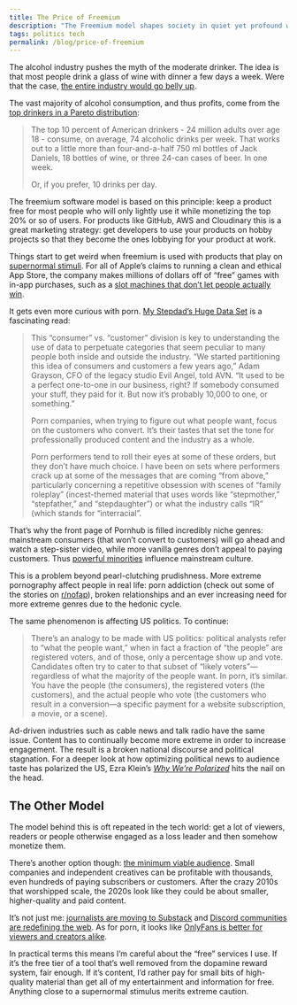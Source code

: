 ```yaml
---
title: The Price of Freemium
description: "The Freemium model shapes society in quiet yet profound ways. We should use extreme caution when using “free” products."
tags: politics tech
permalink: /blog/price-of-freemium
---
```



The alcohol industry pushes the myth of the moderate drinker. The idea is that most people drink a glass of wine with dinner a few days a week. Were that the case, [the entire industry would go belly up](https://www.economist.com/graphic-detail/2019/10/19/alcohol-firms-promote-moderate-drinking-but-it-would-ruin-them). 

The vast majority of alcohol consumption, and thus profits, come from the [top drinkers in a Pareto distribution](https://www.washingtonpost.com/news/wonk/wp/2014/09/25/think-you-drink-a-lot-this-chart-will-tell-you/):  

> The top 10 percent of American drinkers - 24 million adults over age 18 - consume, on average, 74 alcoholic drinks per week. That works out to a little more than four-and-a-half 750 ml bottles of Jack Daniels, 18 bottles of wine, or three 24-can cases of beer. In one week.
>
> Or, if you prefer, 10 drinks per day.

The freemium software model is based on this principle: keep a product free for most people who will only lightly use it while monetizing the top 20% or so of users. For products like GitHub, AWS and Cloudinary this is a great marketing strategy: get developers to use your products on hobby projects so that they become the ones lobbying for your product at work. 

Things start to get weird when freemium is used with products that play on [supernormal stimuli](https://en.wikipedia.org/wiki/Supernormal_stimulus). For all of Apple’s claims to running a clean and ethical App Store, the company makes millions of dollars off of “free” games with in-app purchases, such as a [slot machines that don’t let people actually win](https://mjtsai.com/blog/2020/09/14/big-fish-casino/).

It gets even more curious with porn. [My Stepdad’s Huge Data Set](https://logicmag.io/play/my-stepdad's-huge-data-set/) is a fascinating read:

> This “consumer” vs. “customer” division is key to understanding the use of data to perpetuate categories that seem peculiar to many people both inside and outside the industry. “We started partitioning this idea of consumers and customers a few years ago,” Adam Grayson, CFO of the legacy studio Evil Angel, told AVN. “It used to be a perfect one-to-one in our business, right? If somebody consumed your stuff, they paid for it. But now it’s probably 10,000 to one, or something.”
>
> Porn companies, when trying to figure out what people want, focus on the customers who convert. It’s their tastes that set the tone for professionally produced content and the industry as a whole.
 >
 > Porn performers tend to roll their eyes at some of these orders, but they don’t have much choice. I have been on sets where performers crack up at some of the messages that are coming “from above,” particularly concerning a repetitive obsession with scenes of “family roleplay” (incest-themed material that uses words like “stepmother,” “stepfather,” and “stepdaughter”) or what the industry calls “IR” (which stands for “interracial”.    

That’s why the front page of Pornhub is filled incredibly niche genres: mainstream consumers (that won’t convert to customers) will go ahead and watch a step-sister video, while more vanilla genres don’t appeal to paying customers. Thus [powerful minorities](https://medium.com/incerto/the-most-intolerant-wins-the-dictatorship-of-the-small-minority-3f1f83ce4e15#.z5ry4bucq) influence mainstream culture. 

This is a problem beyond pearl-clutching prudishness. More extreme pornography affect people in real life: porn addiction (check out some of the stories on [r/nofap](https://www.reddit.com/r/NoFap/)), broken relationships and an ever increasing need for more extreme genres due to the hedonic cycle. 

The same phenomenon is affecting US politics. To continue: 

> There’s an analogy to be made with US politics: political analysts refer to “what the people want,” when in fact a fraction of “the people” are registered voters, and of those, only a percentage show up and vote. Candidates often try to cater to that subset of “likely voters”— regardless of what the majority of the people want. In porn, it’s similar. You have the people (the consumers), the registered voters (the customers), and the actual people who vote (the customers who result in a conversion—a specific payment for a website subscription, a movie, or a scene).

Ad-driven industries such as cable news and talk radio have the same issue. Content has to continually become more extreme in order to increase engagement. The result is a broken national discourse and political stagnation. For a deeper look at how optimizing political news to audience taste has polarized the US, Ezra Klein’s [*Why We’re Polarized*](https://www.vox.com/2020/1/28/21077888/why-were-polarized-media-book-ezra-news) hits the nail on the head. 


## The Other Model 

The model behind this is oft repeated in the tech world: get a lot of viewers, readers or people otherwise engaged as a loss leader and then somehow monetize them.

There’s another option though: [the minimum viable audience](https://seths.blog/2017/07/in-search-of-the-minimum-viable-audience/). Small companies and independent creatives can be profitable with thousands, even hundreds of paying subscribers or customers. After the crazy 2010s that worshipped scale, the 2020s look like they could be about smaller, higher-quality and paid content. 

It’s not just me: [journalists are moving to Substack](https://www.npr.org/2020/12/02/941020719/tired-of-the-social-media-rat-race-journalists-move-to-writing-substack-newslett) and [Discord communities are redefining the web](https://www.protocol.com/discord). As for porn, it looks like [OnlyFans is better for viewers and creators alike](https://www.youtube.com/watch?v=nsK_6VSmlMI).

In practical terms this means I’m careful about the “free” services I use. If it’s the free tier of a tool that’s well removed from the dopamine reward system, fair enough. If it’s content, I’d rather pay for small bits of high-quality material than get all of my entertainment and information for free. Anything close to a supernormal stimulus merits extreme caution.
